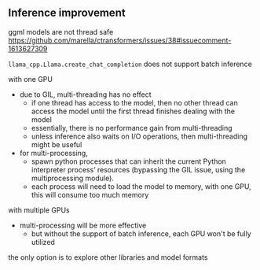 ## Inference improvement

ggml models are not thread safe
https://github.com/marella/ctransformers/issues/38#issuecomment-1613627309

`llama_cpp.Llama.create_chat_completion` does not support batch inference

with one GPU
- due to GIL, multi-threading has no effect
    - if one thread has access to the model, then no other thread can access the model
    until the first thread finishes dealing with the model
    - essentially, there is no performance gain from multi-threading
    - unless inference also waits on I/O operations, then multi-threading might be useful
- for multi-processing,
    - spawn python processes that can inherit the current Python interpreter process’ resources
    (bypassing the GIL issue, using the multiprocessing module).
    - each process will need to load the model to memory, with one GPU, this will consume too much memory

with multiple GPUs
- multi-processing will be more effective
    - but without the support of batch inference, each GPU won't be fully utilized

the only option is to explore other libraries and model formats
